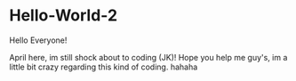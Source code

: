 # Hello-World-2

Hello Everyone!

April here, im still shock about to coding (JK)!
Hope you help me guy's, im a little bit crazy regarding this kind of coding. hahaha
